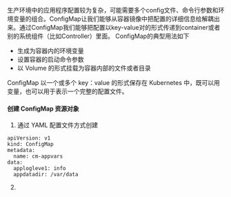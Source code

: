 生产环境中的应用程序配置较为复杂，可能需要多个config文件、命令行参数和环境变量的组合。ConfigMap让我们能够从容器镜像中把配置的详细信息给解耦出来。通过ConfigMap我们能够把配置以key-value对的形式传递到container或者别的系统组件（比如Controller）里面。
ConfigMap的典型用法如下
- 生成为容器内的环境变量
- 设置容器的启动命令参数
- 以 Volume 的形式挂载为容器内部的文件或者目录

ConfigMap 以一个或多个 key：value 的形式保存在 Kubernetes 中，既可以用变量，也可以用于表示一个完整的配置文件。

#### 创建 ConfigMap 资源对象
1. 通过 YAML 配置文件方式创建
```
apiVersion: v1
kind: ConfigMap
metadata:
  name: cm-appvars
data:
  applogleve1: info
  appdatadir: /var/data
```
2. 